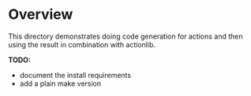 # Overview

This directory demonstrates doing code generation for actions and then using the
result in combination with actionlib.

**TODO:**

* document the install requirements
* add a plain make version
